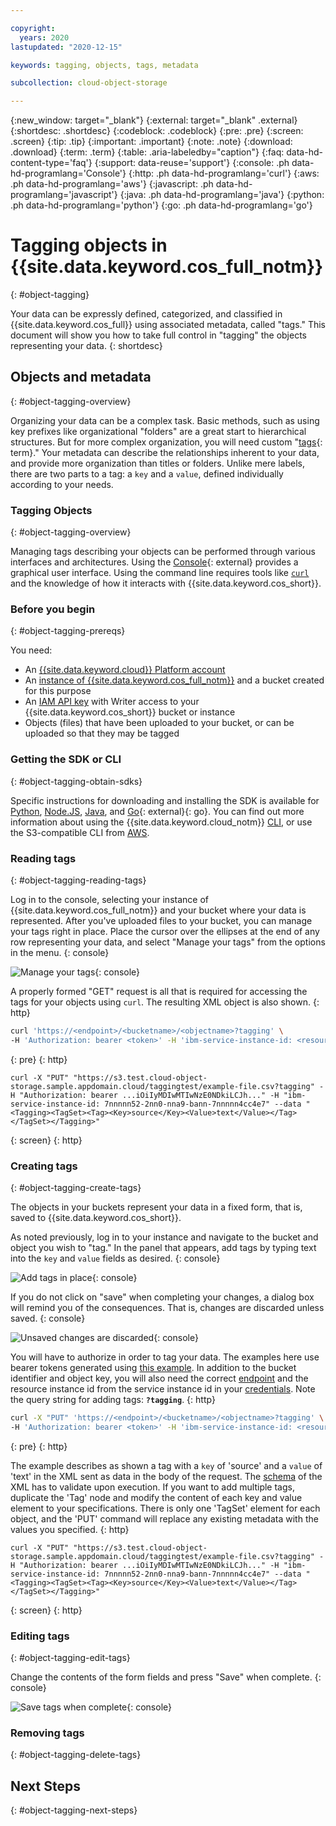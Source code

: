 ```yaml
---

copyright:
  years: 2020
lastupdated: "2020-12-15"

keywords: tagging, objects, tags, metadata

subcollection: cloud-object-storage

---
```

{:new_window: target="_blank"}
{:external: target="_blank" .external}
{:shortdesc: .shortdesc}
{:codeblock: .codeblock}
{:pre: .pre}
{:screen: .screen}
{:tip: .tip}
{:important: .important}
{:note: .note}
{:download: .download}
{:term: .term}
{:table: .aria-labeledby="caption"}
{:faq: data-hd-content-type='faq'}
{:support: data-reuse='support'}
{:console: .ph data-hd-programlang='Console'}
{:http: .ph data-hd-programlang='curl'}
{:aws: .ph data-hd-programlang='aws'}
{:javascript: .ph data-hd-programlang='javascript'}
{:java: .ph data-hd-programlang='java'}
{:python: .ph data-hd-programlang='python'}
{:go: .ph data-hd-programlang='go'}

# Tagging objects in {{site.data.keyword.cos_full_notm}}
{: #object-tagging}

Your data can be expressly defined, categorized, and classified in {{site.data.keyword.cos_full}} using associated metadata, called "tags." This document will show you how to take full control in "tagging" the objects representing your data. 
{: shortdesc}

## Objects and metadata
{: #object-tagging-overview}

Organizing your data can be a complex task. Basic methods, such as using key prefixes like organizational "folders" are a great start to hierarchical structures. But for more complex organization, you will need custom "[tags](#x2040924){: term}." Your metadata can describe the relationships inherent to your data, and provide more organization than titles or folders. Unlike mere labels, there are two parts to a tag: a `key` and a `value`, defined individually according to your needs.

### Tagging Objects
{: #object-tagging-overview}

Managing tags describing your objects can be performed through various interfaces and architectures. Using the [Console](https://cloud.ibm.com){: external} provides a graphical user interface. Using the command line requires tools like [`curl`](/docs/cloud-object-storage?topic=cloud-object-storage-curl) and the knowledge of how it interacts with {{site.data.keyword.cos_short}}.

### Before you begin
{: #object-tagging-prereqs}

You need:

* An [{{site.data.keyword.cloud}} Platform account](https://cloud.ibm.com/login)
* An [instance of {{site.data.keyword.cos_full_notm}}](/docs/cloud-object-storage/basics?topic=cloud-object-storage-provision) and a bucket created for this purpose
* An [IAM API key](/docs/cloud-object-storage/iam?topic=cloud-object-storage-iam-overview) with Writer access to your {{site.data.keyword.cos_short}} bucket or instance 
* Objects (files) that have been uploaded to your bucket, or can be uploaded so that they may be tagged

### Getting the SDK or CLI
{: #object-tagging-obtain-sdks}

Specific instructions for downloading and installing the SDK is available for [Python](/docs/cloud-object-storage/libraries?topic=cloud-object-storage-python), [Node.JS](/docs/cloud-object-storage/libraries?topic=cloud-object-storage-node), [Java](/docs/cloud-object-storage/libraries?topic=cloud-object-storage-java), and [Go](/docs/cloud-object-storage?topic=cloud-object-storage-using-go){: external}{: go}. You can find out more information about using the {{site.data.keyword.cloud_notm}} [CLI](/docs/cloud-object-storage?topic=cloud-object-storage-cli-plugin-ic-cos-cli), or use the S3-compatible CLI from [AWS](/docs/cloud-object-storage?topic=cloud-object-storage-aws-cli). 

### Reading tags
{: #object-tagging-reading-tags}

Log in to the console, selecting your instance of {{site.data.keyword.cos_full_notm}} and your bucket where your data is represented. After you've uploaded files to your bucket, you can manage your tags right in place. Place the cursor over the ellipses at the end of any row representing your data, and select "Manage your tags" from the options in the menu.
{: console}

![Manage your tags](https://s3.us.cloud-object-storage.appdomain.cloud/docs-resources/object-manage-tags.jpg){: console}

A properly formed "GET" request is all that is required for accessing the tags for your objects using `curl`. The resulting XML object is also shown.
{: http}

```bash
curl 'https://<endpoint>/<bucketname>/<objectname>?tagging' \
-H 'Authorization: bearer <token>' -H 'ibm-service-instance-id: <resource_instance_id>'
```
{: pre}
{: http}

```shell
curl -X "PUT" "https://s3.test.cloud-object-storage.sample.appdomain.cloud/taggingtest/example-file.csv?tagging" -H "Authorization: bearer ...iOiIyMDIwMTIwNzE0NDkiLCJh..." -H "ibm-service-instance-id: 7nnnnn52-2nn0-nna9-bann-7nnnnn4cc4e7" --data "<Tagging><TagSet><Tag><Key>source</Key><Value>text</Value></Tag></TagSet></Tagging>"
```
{: screen}
{: http}

### Creating tags
{: #object-tagging-create-tags}

The objects in your buckets represent your data in a fixed form, that is, saved to {{site.data.keyword.cos_short}}. 

As noted previously, log in to your instance and navigate to the bucket and object you wish to "tag." In the panel that appears, add tags by typing text into the `key` and `value` fields as desired.
{: console}

![Add tags in place](https://s3.us.cloud-object-storage.appdomain.cloud/docs-resources/object-add-tags.jpg){: console}

If you do not click on "save" when completing your changes, a dialog box will remind you of the consequences. That is, changes are discarded unless saved.
{: console}

![Unsaved changes are discarded](https://s3.us.cloud-object-storage.appdomain.cloud/docs-resources/object-discard-changes.jpg){: console}

You will have to authorize in order to tag your data. The examples here use bearer tokens generated using [this example](/docs/cloud-object-storage?topic=cloud-object-storage-curl#curl-token). In addition to the bucket identifier and object key, you will also need the correct [endpoint](/docs/cloud-object-storage?topic=cloud-object-storage-endpoints) and the resource instance id from the service instance id in your [credentials](/docs/cloud-object-storage?topic=cloud-object-storage-service-credentials). Note the query string for adding tags: **`?tagging`**.
{: http}

```bash
curl -X "PUT" 'https://<endpoint>/<bucketname>/<objectname>?tagging' \
-H 'Authorization: bearer <token>' -H 'ibm-service-instance-id: <resource_instance_id>' -H "content-type: text/plain" --data "<Tagging><TagSet><Tag><Key>source</Key><Value>text</Value></Tag></TagSet></Tagging>"
```
{: pre}
{: http}

The example describes as shown a tag with a `key` of 'source' and a `value` of 'text' in the XML sent as data in the body of the request. The [schema](/docs/cloud-object-storage?topic=cloud-object-storage-object-operations#object-operations-add-tags) of the XML has to validate upon execution. If you want to add multiple tags, duplicate the 'Tag' node and modify the content of each key and value element to your specifications. There is only one 'TagSet' element for each object, and the 'PUT' command will replace any existing metadata with the values you specified.
{: http}

```shell
curl -X "PUT" "https://s3.test.cloud-object-storage.sample.appdomain.cloud/taggingtest/example-file.csv?tagging" -H "Authorization: bearer ...iOiIyMDIwMTIwNzE0NDkiLCJh..." -H "ibm-service-instance-id: 7nnnnn52-2nn0-nna9-bann-7nnnnn4cc4e7" --data "<Tagging><TagSet><Tag><Key>source</Key><Value>text</Value></Tag></TagSet></Tagging>"
```
{: screen}
{: http}

### Editing tags
{: #object-tagging-edit-tags}


Change the contents of the form fields and press "Save" when complete.
{: console}

![Save tags when complete](https://s3.us.cloud-object-storage.appdomain.cloud/docs-resources/object-save-tags.jpg){: console}

### Removing tags
{: #object-tagging-delete-tags}

## Next Steps
{: #object-tagging-next-steps}

